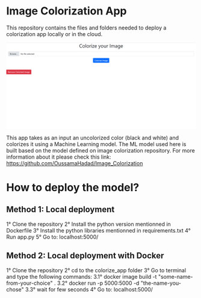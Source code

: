 # Image Colorization App
This repository contains the files and folders needed to deploy a colorization app locally or in the cloud.
<div style="display: flex; justify-content: space-between;">
  <img src="web_app_image.png">
</div>

This app takes as an input an uncolorized color (black and white) and colorizes it using a Machine Learning model. 
The ML model used here is built based on the model defined on image colorization repository. For more information about it please check this link: https://github.com/OussamaHadad/Image_Colorization

# How to deploy the model?
## Method 1:  Local deployment
1° Clone the repository
2° Install the python version mentionned in Dockerfile
3° Install the python libraries mentionned in requirements.txt
4° Run app.py
5° Go to: localhost:5000/

## Method 2: Local deployment with Docker
1° Clone the repository
2° cd to the colorize_app folder
3° Go to terminal and type the following commands:
  3.1° docker image build -t "some-name-from-your-choice" .
  3.2° docker run -p 5000:5000 -d "the-name-you-chose"
  3.3° wait for few seconds
4° Go to: localhost:5000/

